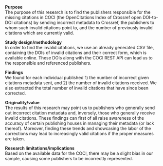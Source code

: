<b>Purpose</b> <br>
The purpose of this research is to find the publishers responsible for the missing citations in COCI (the OpenCitations Index of Crossref open DOI-to-DOI citations) by sending incorrect metadata to Crossref, the publishers to whom such invalid citations point to, and the number of previously invalid citations which are currently valid.

<b>Study design/methodology</b><br>
In order to find the invalid citations, we use an already generated CSV file, containing the DOIs of invalid citations and their correct form, which is available online. These DOIs along with the COCI REST API can lead us to the responsible and referenced publishers.

<b>Findings</b><br>
We found for each individual published 1) the number of incorrect given citations metadata sent, and 2) the number of invalid citations received. We also extracted the total number of invalid citations that have since been corrected.

<b>Originality/value</b><br>
The results of this research may point us to publishers who generally send out incorrect citation metadata and, inversely, those who generally receive invalid citations. These findings can first of all raise awareness of the accuracy of certain publishing houses in managing their metadata (or lack thereof). Moreover, finding these trends and showcasing the labor of the corrections may lead to increasingly valid citations if the proper measures are taken.

<b>Research limitations/implications</b><br>
Based on the available data for the COCI, there may be a slight bias in our sample, causing some publishers to be incorrectly represented.
